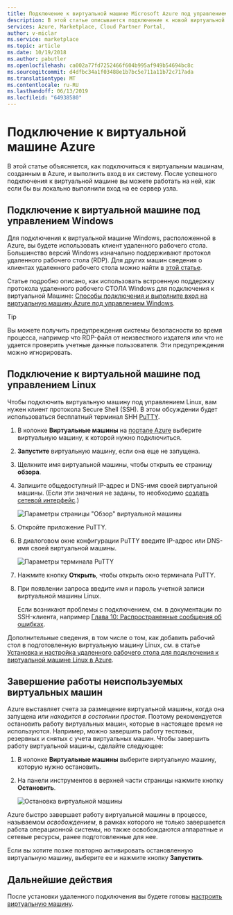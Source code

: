 ```yaml
---
title: Подключение к виртуальной машине Microsoft Azure под управлением | Azure Marketplace
description: В этой статье описывается подключение к новой виртуальной машине, созданной в Azure.
services: Azure, Marketplace, Cloud Partner Portal,
author: v-miclar
ms.service: marketplace
ms.topic: article
ms.date: 10/19/2018
ms.author: pabutler
ms.openlocfilehash: ca002a77fd7252466f604b995af949b54694bc8c
ms.sourcegitcommit: d4dfbc34a1f03488e1b7bc5e711a11b72c717ada
ms.translationtype: MT
ms.contentlocale: ru-RU
ms.lasthandoff: 06/13/2019
ms.locfileid: "64938580"
---
```

# <a name="connect-to-your-azure-based-virtual-machine"></a>Подключение к виртуальной машине Azure

В этой статье объясняется, как подключиться к виртуальным машинам, созданным в Azure, и выполнить вход в их систему.  После успешного подключения к виртуальной машине вы можете работать на ней, как если бы вы локально выполнили вход на ее сервер узла. 

## <a name="connect-to-a-windows-based-vm"></a>Подключение к виртуальной машине под управлением Windows

Для подключения к виртуальной машине Windows, расположенной в Azure, вы будете использовать клиент удаленного рабочего стола.  Большинство версий Windows изначально поддерживают протокол удаленного рабочего стола (RDP).  Для других машин сведения о клиентах удаленного рабочего стола можно найти в [этой статье](https://docs.microsoft.com/windows-server/remote/remote-desktop-services/clients/remote-desktop-clients).  

Статье подробно описано, как использовать встроенную поддержку протокола удаленного рабочего СТОЛА Windows для подключения к виртуальной Машине: [Способы подключения и выполните вход на виртуальную машину Azure под управлением Windows](../../../virtual-machines/windows/connect-logon.md).  

>[!TIP]
> Вы можете получить предупреждения системы безопасности во время процесса, например что RDP-файл от неизвестного издателя или что не удается проверить учетные данные пользователя.  Эти предупреждения можно игнорировать.


## <a name="connect-to-a-linux-based-vm"></a>Подключение к виртуальной машине под управлением Linux

Чтобы подключить виртуальную машину под управлением Linux, вам нужен клиент протокола Secure Shell (SSH).  В этом обсуждении будет использоваться бесплатный терминал SHH [PuTTY](https://www.ssh.com/ssh/putty/).

1. В колонке **Виртуальные машины** на [портале Azure](https://ms.portal.azure.com) выберите виртуальную машину, к которой нужно подключиться.  
2. **Запустите** виртуальную машину, если она еще не запущена.
3. Щелкните имя виртуальной машины, чтобы открыть ее страницу **обзора**.
4. Запишите общедоступный IP-адрес и DNS-имя своей виртуальной машины.  (Если эти значения не заданы, то необходимо [создать сетевой интерфейс](https://docs.microsoft.com/azure/virtual-network/virtual-network-network-interface#create-a-network-interface).)

   ![Параметры страницы "Обзор" виртуальной машины](./media/publishvm_019.png)
 
5. Откройте приложение PuTTY.  
6. В диалоговом окне конфигурации PuTTY введите IP-адрес или DNS-имя своей виртуальной машины. 

   ![Параметры терминала PuTTY](./media/publishvm_020.png)
 
7. Нажмите кнопку **Открыть**, чтобы открыть окно терминала PuTTY.  
8. При появлении запроса введите имя и пароль учетной записи виртуальной машины Linux. 

   Если возникают проблемы с подключением, см. в документации по SSH-клиента, например [Глава 10: Распространенные сообщения об ошибках](https://www.ssh.com/ssh/putty/putty-manuals/0.68/Chapter10.html#errors).

Дополнительные сведения, в том числе о том, как добавить рабочий стол в подготовленную виртуальную машину Linux, см. в статье [Установка и настройка удаленного рабочего стола для подключения к виртуальной машине Linux в Azure](../../../virtual-machines/linux/use-remote-desktop.md).


## <a name="stop-unused-vms"></a>Завершение работы неиспользуемых виртуальных машин
Azure выставляет счета за размещение виртуальной машины, когда она запущена *или находится в состоянии простоя*.  Поэтому рекомендуется остановить работу виртуальных машин, которые в настоящее время не используются.  Например, можно завершить работу тестовых, резервных и снятых с учета виртуальных машин. Чтобы завершить работу виртуальной машины, сделайте следующее:

1. В колонке **Виртуальные машины** выберите виртуальную машину, которую нужно остановить. 
2. На панели инструментов в верхней части страницы нажмите кнопку **Остановить**.

   ![Остановка виртуальной машины](./media/publishvm_018.png)

Azure быстро завершает работу виртуальной машины в процессе, называемом *освобождением*, в рамках которого не только завершается работа операционной системы, но также освобождаются аппаратные и сетевые ресурсы, ранее подготовленные для нее.

Если вы хотите позже повторно активировать остановленную виртуальную машину, выберите ее и нажмите кнопку **Запустить**.


## <a name="next-steps"></a>Дальнейшие действия

После установки удаленного подключения вы будете готовы [настроить виртуальную машину](./cpp-configure-vm.md).
